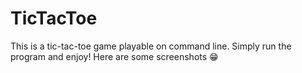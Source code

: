 # TicTacToe

This is a tic-tac-toe game playable on command line. Simply run the program and enjoy!
Here are some screenshots 😁
